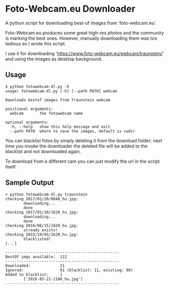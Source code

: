# Foto-Webcam.eu Downloader

A python script for downloading best-of images from 'foto-webcam.eu'. 

Foto-Webcam.eu produces some great high-res photos and the community is marking the best ones. However, manually downloading them was too tedious so I wrote this script. 

I use it for downloading 'https://www.foto-webcam.eu/webcam/traunstein/' and using the images as desktop background.

## Usage

```
$ python fotowebcam-dl.py -h
usage: fotowebcam-dl.py [-h] [--path PATH] webcam

Downloads bestof images from Traunstein webcam

positional arguments:
  webcam       the fotowebcam name

optional arguments:
  -h, --help   show this help message and exit
  --path PATH  where to save the images, default is cwdir

```

You can blacklist fotos by simply deleting it from the download folder; next time you invoke the downloader the deleted file will be added to the blacklist and not downloaded again.

To download from a different cam you can just modify the url in the script itself.

## Sample Output

```
> python fotowebcam-dl.py traunstein
checking 2017/01/20/0840_hu.jpg:
        downloading...
        done
checking 2017/01/10/1620_hu.jpg:
        downloading...
        done
checking 2016/06/15/1820_hu.jpg:
        already exists!
checking 2015/10/05/1630_hu.jpg:
        blacklisted!
[...]

--------------------------------------------------
BestOf imgs available:  112
--------------------------------------------------
Downloaded:             21
Ignored:                91 (blacklist: 11, existing: 80)
Added to blacklist:     1
        ['2016-05-21-1100_hu.jpg']
--------------------------------------------------
```
